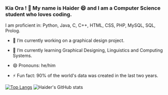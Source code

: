 ### Kia Ora ! 👋 My name is Haider 😄 and I am a Computer Science student who loves coding.

I am proficient in: Python, Java, C, C++, HTML, CSS, PHP, MySQL, SQL, Prolog.

- 🔭 I’m currently working on a graphical design project.
- 🌱 I’m currently learning Graphical Designing, Linguistics and Computing Systems.

- 😄 Pronouns: he/him
- ⚡ Fun fact: 90% of the world's data was created in the last two years.

[![Top Langs](https://github-readme-stats.vercel.app/api/top-langs/?username=msa280&layout=compact)](https://github.com/msa280/github-readme-stats)
![Haider's GitHub stats](https://github-readme-stats.vercel.app/api?username=msa280&theme=highcontrast&show_icons=true)


